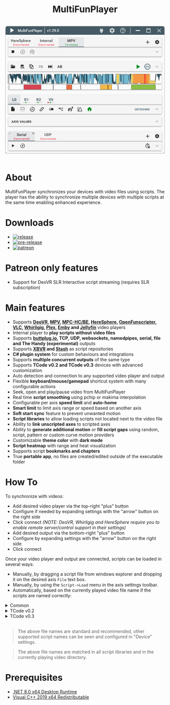 <div align="center">
    <h1>MultiFunPlayer</h1>
    <br/>
    <img src="Assets/screenshot.png"/>
</div>

<br/>

# About

MultiFunPlayer synchronizes your devices with video files using scripts. The player has the ability to synchronize multiple devices with multiple scripts at the same time enabling enhanced experience.

# Downloads

* [![release](https://img.shields.io/github/v/release/Yoooi0/MultiFunPlayer?logo=github&label=latest%20release&labelColor=blue&color=blue)](https://github.com/Yoooi0/MultiFunPlayer/releases/latest)
* [![pre-release](https://img.shields.io/github/actions/workflow/status/Yoooi0/MultiFunPlayer/ci.yml?logo=github&labelColor=green&color=green&label=latest%20pre-release)](https://github.com/Yoooi0/MultiFunPlayer/actions)
* [![patreon](https://img.shields.io/badge/patreon-orange?logo=patreon)](https://www.patreon.com/yoooi)

# Patreon only features

* Support for DeoVR SLR Interactive script streaming (requires SLR subscription)

# Main features

* Supports **[DeoVR](https://deovr.com/), [MPV](https://mpv.io/), [MPC-HC/BE](https://github.com/clsid2/mpc-hc), [HereSphere](https://store.steampowered.com/app/1234730/HereSphere/), [OpenFunscripter](https://github.com/OpenFunscripter/OFS), [VLC](https://videolan.org/vlc/), [Whirligig](http://whirligig.xyz/), [Plex](https://plex.tv), [Emby](https://emby.media/) and [Jellyfin](https://jellyfin.org/)** video players
* Internal player to **play scripts without video files** 
* Supports **[buttplug.io](https://buttplug.io), TCP, UDP, websockets, namedpipes, serial, file and The Handy (experimental)** outputs
* Supports **[XBVR](https://github.com/xbapps/xbvr) and [Stash](https://github.com/stashapp/stash)** as script repositories
* **C# plugin system** for custom behaviours and integrations
* Supports **multiple concurrent outputs** of the same type
* Supports **TCode v0.2 and TCode v0.3** devices with advanced customization
* Auto detection and connection to any supported video player and output
* Flexible **keyboard/mouse/gamepad** shortcut system with many configurable actions
* Seek, open and play/pause video from MultiFunPlayer
* Real time **script smoothing** using pchip or makima interpolation
* Configurable per axis **speed limit** and **auto-home**
* **Smart limit** to limit axis range or speed based on another axis
* **Soft start sync** feature to prevent unwanted motion
* **Script libraries** to allow loading scripts not located next to the video file
* Ability to **link unscripted axes** to scripted axes
* Ability to **generate additional motion** or **fill script gaps** using random, script, pattern or custom curve motion providers
* Customizable **theme color** with **dark mode**
* **Script heatmap** with range and heat visualization
* Supports script **bookmarks and chapters**
* True **portable app**, no files are created/edited outside of the executable folder

# How To

To synchronize with videos:

* Add desired video player via the top-right "plus" button
* Configure if needed by expanding settings with the "arrow" button on the right side
* Click connect *(NOTE: DeoVR, Whirligig and HereSphere require you to enable remote server/control support in their settings)*
* Add desired output via the bottom-right "plus" button
* Configure by expanding settings with the "arrow" button on the right side
* Click connect

Once your video player and output are connected, scripts can be loaded in several ways:

* Manually, by dragging a script file from windows explorer and dropping it on the desired axis `File` text box.
* Manually, by using the `Script->Load` menu in the axis settings toolbar.
* Automatically, based on the currently played video file name if the scripts are named correctly:


<details>
<summary>Common</summary>

| Axis | Description | Valid file names |
|-|-|-|
| L0 | Up/Down | **`<video name>.funscript`** |
| L1 | Forward/Backward | **`<video name>.surge.funscript`**  |
| L2 | Left/Right | **`<video name>.sway.funscript`** |
| R0 | Twist | **`<video name>.twist.funscript`** |
| R1 | Roll | **`<video name>.roll.funscript`** |
| R2 | Pitch | **`<video name>.pitch.funscript`** |

</details>

<details>
<summary>TCode v0.2</summary>

| Axis | Description | Valid file names |
|-|-|-|
| V0 | Vibrate | **`<video name>.vib.funscript`** |
| V1 | Pump | **`<video name>.lube.funscript`** |
| L3 | Suction | **`<video name>.suck.funscript`** |

</details>

<details>
<summary>TCode v0.3</summary>

| Axis | Description | Valid file names |
|-|-|-|
| V0 | Vibrate | **`<video name>.vib.funscript`** |
| A0 | Valve | **`<video name>.valve.funscript`** |
| A1 | Suction | **`<video name>.suck.funscript`** |
| A2 | Lube | **`<video name>.lube.funscript`** |

</details>
</br>

> The above file names are standard and recommended, other supported script names can be seen and configured in "Device" settings.

> The above file names are matched in all script libraries and in the currently playing video directory.

# Prerequisites

* [.NET 8.0 x64 Desktop Runtime](https://dotnet.microsoft.com/en-us/download/dotnet/8.0/runtime)
* [Visual C++ 2019 x64 Redistributable](https://aka.ms/vs/17/release/vc_redist.x64.exe)